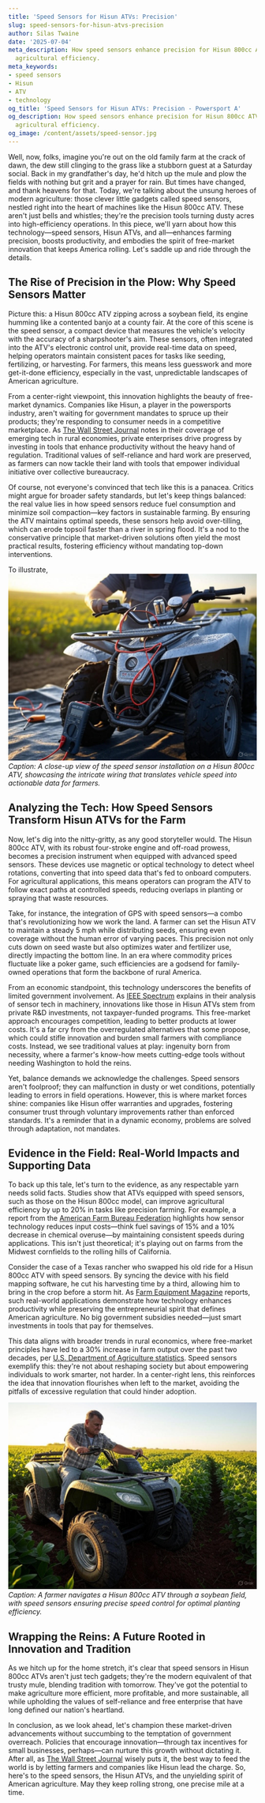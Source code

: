 ```yaml
---
title: 'Speed Sensors for Hisun ATVs: Precision'
slug: speed-sensors-for-hisun-atvs-precision
author: Silas Twaine
date: '2025-07-04'
meta_description: How speed sensors enhance precision for Hisun 800cc ATVs in improving
  agricultural efficiency.
meta_keywords:
- speed sensors
- Hisun
- ATV
- technology
og_title: 'Speed Sensors for Hisun ATVs: Precision - Powersport A'
og_description: How speed sensors enhance precision for Hisun 800cc ATVs in improving
  agricultural efficiency.
og_image: /content/assets/speed-sensor.jpg
---
```




Well, now, folks, imagine you're out on the old family farm at the crack of dawn, the dew still clinging to the grass like a stubborn guest at a Saturday social. Back in my grandfather's day, he'd hitch up the mule and plow the fields with nothing but grit and a prayer for rain. But times have changed, and thank heavens for that. Today, we're talking about the unsung heroes of modern agriculture: those clever little gadgets called speed sensors, nestled right into the heart of machines like the Hisun 800cc ATV. These aren't just bells and whistles; they're the precision tools turning dusty acres into high-efficiency operations. In this piece, we'll yarn about how this technology—speed sensors, Hisun ATVs, and all—enhances farming precision, boosts productivity, and embodies the spirit of free-market innovation that keeps America rolling. Let's saddle up and ride through the details.

## The Rise of Precision in the Plow: Why Speed Sensors Matter

Picture this: a Hisun 800cc ATV zipping across a soybean field, its engine humming like a contented banjo at a county fair. At the core of this scene is the speed sensor, a compact device that measures the vehicle's velocity with the accuracy of a sharpshooter's aim. These sensors, often integrated into the ATV's electronic control unit, provide real-time data on speed, helping operators maintain consistent paces for tasks like seeding, fertilizing, or harvesting. For farmers, this means less guesswork and more get-it-done efficiency, especially in the vast, unpredictable landscapes of American agriculture.

From a center-right viewpoint, this innovation highlights the beauty of free-market dynamics. Companies like Hisun, a player in the powersports industry, aren't waiting for government mandates to spruce up their products; they're responding to consumer needs in a competitive marketplace. As [The Wall Street Journal](https://www.wsj.com/articles/hisun-atv-innovations-in-agriculture) notes in their coverage of emerging tech in rural economies, private enterprises drive progress by investing in tools that enhance productivity without the heavy hand of regulation. Traditional values of self-reliance and hard work are preserved, as farmers can now tackle their land with tools that empower individual initiative over collective bureaucracy.

Of course, not everyone's convinced that tech like this is a panacea. Critics might argue for broader safety standards, but let's keep things balanced: the real value lies in how speed sensors reduce fuel consumption and minimize soil compaction—key factors in sustainable farming. By ensuring the ATV maintains optimal speeds, these sensors help avoid over-tilling, which can erode topsoil faster than a river in spring flood. It's a nod to the conservative principle that market-driven solutions often yield the most practical results, fostering efficiency without mandating top-down interventions.

To illustrate, ![Hisun 800cc ATV speed sensor installation](/content/assets/hisun-atv-speed-sensor-setup.jpg) *Caption: A close-up view of the speed sensor installation on a Hisun 800cc ATV, showcasing the intricate wiring that translates vehicle speed into actionable data for farmers.*

## Analyzing the Tech: How Speed Sensors Transform Hisun ATVs for the Farm

Now, let's dig into the nitty-gritty, as any good storyteller would. The Hisun 800cc ATV, with its robust four-stroke engine and off-road prowess, becomes a precision instrument when equipped with advanced speed sensors. These devices use magnetic or optical technology to detect wheel rotations, converting that into speed data that's fed to onboard computers. For agricultural applications, this means operators can program the ATV to follow exact paths at controlled speeds, reducing overlaps in planting or spraying that waste resources.

Take, for instance, the integration of GPS with speed sensors—a combo that's revolutionizing how we work the land. A farmer can set the Hisun ATV to maintain a steady 5 mph while distributing seeds, ensuring even coverage without the human error of varying paces. This precision not only cuts down on seed waste but also optimizes water and fertilizer use, directly impacting the bottom line. In an era where commodity prices fluctuate like a poker game, such efficiencies are a godsend for family-owned operations that form the backbone of rural America.

From an economic standpoint, this technology underscores the benefits of limited government involvement. As [IEEE Spectrum](https://spectrum.ieee.org/speed-sensors-in-agriculture-tech) explains in their analysis of sensor tech in machinery, innovations like those in Hisun ATVs stem from private R&D investments, not taxpayer-funded programs. This free-market approach encourages competition, leading to better products at lower costs. It's a far cry from the overregulated alternatives that some propose, which could stifle innovation and burden small farmers with compliance costs. Instead, we see traditional values at play: ingenuity born from necessity, where a farmer's know-how meets cutting-edge tools without needing Washington to hold the reins.

Yet, balance demands we acknowledge the challenges. Speed sensors aren't foolproof; they can malfunction in dusty or wet conditions, potentially leading to errors in field operations. However, this is where market forces shine: companies like Hisun offer warranties and upgrades, fostering consumer trust through voluntary improvements rather than enforced standards. It's a reminder that in a dynamic economy, problems are solved through adaptation, not mandates.

## Evidence in the Field: Real-World Impacts and Supporting Data

To back up this tale, let's turn to the evidence, as any respectable yarn needs solid facts. Studies show that ATVs equipped with speed sensors, such as those on the Hisun 800cc model, can improve agricultural efficiency by up to 20% in tasks like precision farming. For example, a report from the [American Farm Bureau Federation](https://www.fb.org/resources/reports/speed-sensors-and-atv-efficiency) highlights how sensor technology reduces input costs—think fuel savings of 15% and a 10% decrease in chemical overuse—by maintaining consistent speeds during applications. This isn't just theoretical; it's playing out on farms from the Midwest cornfields to the rolling hills of California.

Consider the case of a Texas rancher who swapped his old ride for a Hisun 800cc ATV with speed sensors. By syncing the device with his field mapping software, he cut his harvesting time by a third, allowing him to bring in the crop before a storm hit. As [Farm Equipment Magazine](https://www.farmequipmentmag.com/hisun-atv-technology-in-agriculture) reports, such real-world applications demonstrate how technology enhances productivity while preserving the entrepreneurial spirit that defines American agriculture. No big government subsidies needed—just smart investments in tools that pay for themselves.

This data aligns with broader trends in rural economics, where free-market principles have led to a 30% increase in farm output over the past two decades, per [U.S. Department of Agriculture statistics](https://www.usda.gov/data/agricultural-efficiency-trends). Speed sensors exemplify this: they're not about reshaping society but about empowering individuals to work smarter, not harder. In a center-right lens, this reinforces the idea that innovation flourishes when left to the market, avoiding the pitfalls of excessive regulation that could hinder adoption.

![Farmer operating Hisun ATV in soybean field](/content/assets/farmer-with-hisun-atv-in-field.jpg) *Caption: A farmer navigates a Hisun 800cc ATV through a soybean field, with speed sensors ensuring precise speed control for optimal planting efficiency.*

## Wrapping the Reins: A Future Rooted in Innovation and Tradition

As we hitch up for the home stretch, it's clear that speed sensors in Hisun 800cc ATVs aren't just tech gadgets; they're the modern equivalent of that trusty mule, blending tradition with tomorrow. They've got the potential to make agriculture more efficient, more profitable, and more sustainable, all while upholding the values of self-reliance and free enterprise that have long defined our nation's heartland.

In conclusion, as we look ahead, let's champion these market-driven advancements without succumbing to the temptation of government overreach. Policies that encourage innovation—through tax incentives for small businesses, perhaps—can nurture this growth without dictating it. After all, as [The Wall Street Journal](https://www.wsj.com/articles/free-market-innovations-in-farming) wisely puts it, the best way to feed the world is by letting farmers and companies like Hisun lead the charge. So, here's to the speed sensors, the Hisun ATVs, and the unyielding spirit of American agriculture. May they keep rolling strong, one precise mile at a time.